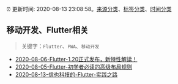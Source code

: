 :alarm_clock: 更新时间: 2020-08-13 23:08:58。[来源分类](../README.md)、[标签分类](../TAGS.md)、[时间分类](../TIMELINE.md)

## 移动开发、Flutter相关


> 关键字：`Flutter`、`PWA`、`移动开发`



- [2020-08-06-Flutter-1.20正式发布，新特性解读！](https://www.ershicimi.com/p/47c1db4e66630d3dbad0eb6107daa23b) 
- [2020-08-05-Flutter-初学者必读的高级布局规则](https://www.ershicimi.com/p/e8a2dcb94152bdaf483cc9c90d30036a) 
- [2020-08-13-信也科技的-Flutter-实践之路](https://toutiao.io/k/2y0cvix) 